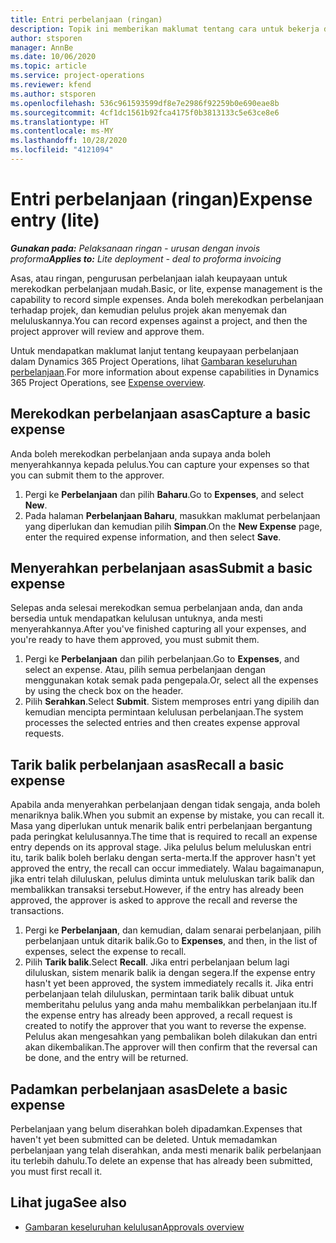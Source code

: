 ```yaml
---
title: Entri perbelanjaan (ringan)
description: Topik ini memberikan maklumat tentang cara untuk bekerja dengan entri perbelanjaan dalam pelaksanaan ringan.
author: stsporen
manager: AnnBe
ms.date: 10/06/2020
ms.topic: article
ms.service: project-operations
ms.reviewer: kfend
ms.author: stsporen
ms.openlocfilehash: 536c961593599df8e7e2986f92259b0e690eae8b
ms.sourcegitcommit: 4cf1dc1561b92fca4175f0b3813133c5e63ce8e6
ms.translationtype: HT
ms.contentlocale: ms-MY
ms.lasthandoff: 10/28/2020
ms.locfileid: "4121094"
---
```

# <a name="expense-entry-lite"></a><span data-ttu-id="dd1d9-103">Entri perbelanjaan (ringan)</span><span class="sxs-lookup"><span data-stu-id="dd1d9-103">Expense entry (lite)</span></span>

<span data-ttu-id="dd1d9-104">_**Gunakan pada:** Pelaksanaan ringan - urusan dengan invois proforma_</span><span class="sxs-lookup"><span data-stu-id="dd1d9-104">_**Applies to:** Lite deployment - deal to proforma invoicing_</span></span>

<span data-ttu-id="dd1d9-105">Asas, atau ringan, pengurusan perbelanjaan ialah keupayaan untuk merekodkan perbelanjaan mudah.</span><span class="sxs-lookup"><span data-stu-id="dd1d9-105">Basic, or lite, expense management is the capability to record simple expenses.</span></span> <span data-ttu-id="dd1d9-106">Anda boleh merekodkan perbelanjaan terhadap projek, dan kemudian pelulus projek akan menyemak dan meluluskannya.</span><span class="sxs-lookup"><span data-stu-id="dd1d9-106">You can record expenses against a project, and then the project approver will review and approve them.</span></span>

<span data-ttu-id="dd1d9-107">Untuk mendapatkan maklumat lanjut tentang keupayaan perbelanjaan dalam Dynamics 365 Project Operations, lihat [Gambaran keseluruhan perbelanjaan](expense-overview.md).</span><span class="sxs-lookup"><span data-stu-id="dd1d9-107">For more information about expense capabilities in Dynamics 365 Project Operations, see [Expense overview](expense-overview.md).</span></span>

## <a name="capture-a-basic-expense"></a><span data-ttu-id="dd1d9-108">Merekodkan perbelanjaan asas</span><span class="sxs-lookup"><span data-stu-id="dd1d9-108">Capture a basic expense</span></span>

<span data-ttu-id="dd1d9-109">Anda boleh merekodkan perbelanjaan anda supaya anda boleh menyerahkannya kepada pelulus.</span><span class="sxs-lookup"><span data-stu-id="dd1d9-109">You can capture your expenses so that you can submit them to the approver.</span></span>

1. <span data-ttu-id="dd1d9-110">Pergi ke **Perbelanjaan** dan pilih **Baharu**.</span><span class="sxs-lookup"><span data-stu-id="dd1d9-110">Go to **Expenses**, and select **New**.</span></span>
2. <span data-ttu-id="dd1d9-111">Pada halaman **Perbelanjaan Baharu**, masukkan maklumat perbelanjaan yang diperlukan dan kemudian pilih **Simpan**.</span><span class="sxs-lookup"><span data-stu-id="dd1d9-111">On the **New Expense** page, enter the required expense information, and then select **Save**.</span></span>

## <a name="submit-a-basic-expense"></a><span data-ttu-id="dd1d9-112">Menyerahkan perbelanjaan asas</span><span class="sxs-lookup"><span data-stu-id="dd1d9-112">Submit a basic expense</span></span>

<span data-ttu-id="dd1d9-113">Selepas anda selesai merekodkan semua perbelanjaan anda, dan anda bersedia untuk mendapatkan kelulusan untuknya, anda mesti menyerahkannya.</span><span class="sxs-lookup"><span data-stu-id="dd1d9-113">After you've finished capturing all your expenses, and you're ready to have them approved, you must submit them.</span></span>

1. <span data-ttu-id="dd1d9-114">Pergi ke **Perbelanjaan** dan pilih perbelanjaan.</span><span class="sxs-lookup"><span data-stu-id="dd1d9-114">Go to **Expenses**, and select an expense.</span></span> <span data-ttu-id="dd1d9-115">Atau, pilih semua perbelanjaan dengan menggunakan kotak semak pada pengepala.</span><span class="sxs-lookup"><span data-stu-id="dd1d9-115">Or, select all the expenses by using the check box on the header.</span></span>
2. <span data-ttu-id="dd1d9-116">Pilih **Serahkan**.</span><span class="sxs-lookup"><span data-stu-id="dd1d9-116">Select **Submit**.</span></span> <span data-ttu-id="dd1d9-117">Sistem memproses entri yang dipilih dan kemudian mencipta permintaan kelulusan perbelanjaan.</span><span class="sxs-lookup"><span data-stu-id="dd1d9-117">The system processes the selected entries and then creates expense approval requests.</span></span>

## <a name="recall-a-basic-expense"></a><span data-ttu-id="dd1d9-118">Tarik balik perbelanjaan asas</span><span class="sxs-lookup"><span data-stu-id="dd1d9-118">Recall a basic expense</span></span>

<span data-ttu-id="dd1d9-119">Apabila anda menyerahkan perbelanjaan dengan tidak sengaja, anda boleh menariknya balik.</span><span class="sxs-lookup"><span data-stu-id="dd1d9-119">When you submit an expense by mistake, you can recall it.</span></span> <span data-ttu-id="dd1d9-120">Masa yang diperlukan untuk menarik balik entri perbelanjaan bergantung pada peringkat kelulusannya.</span><span class="sxs-lookup"><span data-stu-id="dd1d9-120">The time that is required to recall an expense entry depends on its approval stage.</span></span>  <span data-ttu-id="dd1d9-121">Jika pelulus belum meluluskan entri itu, tarik balik boleh berlaku dengan serta-merta.</span><span class="sxs-lookup"><span data-stu-id="dd1d9-121">If the approver hasn't yet approved the entry, the recall can occur immediately.</span></span> <span data-ttu-id="dd1d9-122">Walau bagaimanapun, jika entri telah diluluskan, pelulus diminta untuk meluluskan tarik balik dan membalikkan transaksi tersebut.</span><span class="sxs-lookup"><span data-stu-id="dd1d9-122">However, if the entry has already been approved, the approver is asked to approve the recall and reverse the transactions.</span></span>

1. <span data-ttu-id="dd1d9-123">Pergi ke **Perbelanjaan**, dan kemudian, dalam senarai perbelanjaan, pilih perbelanjaan untuk ditarik balik.</span><span class="sxs-lookup"><span data-stu-id="dd1d9-123">Go to **Expenses**, and then, in the list of expenses, select the expense to recall.</span></span>
2. <span data-ttu-id="dd1d9-124">Pilih **Tarik balik**.</span><span class="sxs-lookup"><span data-stu-id="dd1d9-124">Select **Recall**.</span></span> <span data-ttu-id="dd1d9-125">Jika entri perbelanjaan belum lagi diluluskan, sistem menarik balik ia dengan segera.</span><span class="sxs-lookup"><span data-stu-id="dd1d9-125">If the expense entry hasn't yet been approved, the system immediately recalls it.</span></span> <span data-ttu-id="dd1d9-126">Jika entri perbelanjaan telah diluluskan, permintaan tarik balik dibuat untuk memberitahu pelulus yang anda mahu membalikkan perbelanjaan itu.</span><span class="sxs-lookup"><span data-stu-id="dd1d9-126">If the expense entry has already been approved, a recall request is created to notify the approver that you want to reverse the expense.</span></span> <span data-ttu-id="dd1d9-127">Pelulus akan mengesahkan yang pembalikan boleh dilakukan dan entri akan dikembalikan.</span><span class="sxs-lookup"><span data-stu-id="dd1d9-127">The approver will then confirm that the reversal can be done, and the entry will be returned.</span></span>

## <a name="delete-a-basic-expense"></a><span data-ttu-id="dd1d9-128">Padamkan perbelanjaan asas</span><span class="sxs-lookup"><span data-stu-id="dd1d9-128">Delete a basic expense</span></span>

<span data-ttu-id="dd1d9-129">Perbelanjaan yang belum diserahkan boleh dipadamkan.</span><span class="sxs-lookup"><span data-stu-id="dd1d9-129">Expenses that haven't yet been submitted can be deleted.</span></span> <span data-ttu-id="dd1d9-130">Untuk memadamkan perbelanjaan yang telah diserahkan, anda mesti menarik balik perbelanjaan itu terlebih dahulu.</span><span class="sxs-lookup"><span data-stu-id="dd1d9-130">To delete an expense that has already been submitted, you must first recall it.</span></span>

## <a name="see-also"></a><span data-ttu-id="dd1d9-131">Lihat juga</span><span class="sxs-lookup"><span data-stu-id="dd1d9-131">See also</span></span>

- [<span data-ttu-id="dd1d9-132">Gambaran keseluruhan kelulusan</span><span class="sxs-lookup"><span data-stu-id="dd1d9-132">Approvals overview</span></span>](../approvals/approvals-overview.md)

